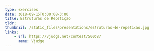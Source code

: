 ```yaml
---
type: exercises
date: 2018-09-15T0:00:08-3:00
title: Estruturas de Repetição
tldr: 
thumbnail: /static_files/presentations/estruturas-de-repeticao.jpg
links: 
    - url: https://vjudge.net/contest/500587
      name: Vjudge
---
```

